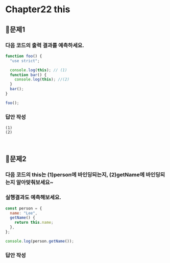 # Chapter22 this
## 📌문제1

### 다음 코드의 출력 결과를 예측하세요.

```js
function foo() {
  "use strict";

  console.log(this); // (1)
  function bar() {
    console.log(this); //(2)
  }
  bar();
}

foo();
```

### 답안 작성

```
(1) 
(2) 
```

<br>

## 📌문제2

### 다음 코드의 this는 (1)person에 바인딩되는지, (2)getName에 바인딩되는지 알아맞춰보세요~

### 실행결과도 예측해보세요.

```js
const person = {
  name: "Lee",
  getName() {
    return this.name;
  },
};

console.log(person.getName());
```

### 답안 작성

```

```

<br>
